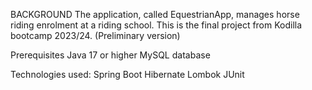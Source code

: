 BACKGROUND
The application, called EquestrianApp, manages horse riding enrolment at a riding school. This is the final project from Kodilla bootcamp 2023/24.
(Preliminary version)

Prerequisites
Java 17 or higher
MySQL database

Technologies used:
Spring Boot
Hibernate
Lombok
JUnit
